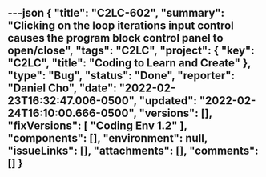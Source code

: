 ---json
{
  "title": "C2LC-602",
  "summary": "Clicking on the loop iterations input control causes the program block control panel to open/close",
  "tags": "C2LC",
  "project": {
    "key": "C2LC",
    "title": "Coding to Learn and Create"
  },
  "type": "Bug",
  "status": "Done",
  "reporter": "Daniel Cho",
  "date": "2022-02-23T16:32:47.006-0500",
  "updated": "2022-02-24T16:10:00.666-0500",
  "versions": [],
  "fixVersions": [
    "Coding Env 1.2"
  ],
  "components": [],
  "environment": null,
  "issueLinks": [],
  "attachments": [],
  "comments": []
}
---

        